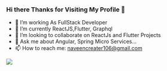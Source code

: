 ### Hi there  Thanks for Visiting My Profile 👋



- 🔭 I’m working As FullStack Developer
- 🌱 I’m currently ReactJS,Flutter, Graphql
- 👯 I’m looking to collaborate on ReactJs and Flutter Projects
- 💬 Ask me about  Angular, Spring Micro Services...
- 📫 How to reach me: naveencreater106@gmail.com


![](https://komarev.com/ghpvc/?iamnaveenoff&color=brightgreen)

